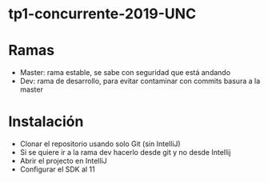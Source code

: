 # tp1-concurrente-2019-UNC

# Ramas
 - Master: rama estable, se sabe con seguridad que está andando
 - Dev: rama de desarrollo, para evitar contaminar con commits basura a la master

# Instalación
 - Clonar el repositorio usando solo Git (sin IntelliJ)
 - Si se quiere ir a la rama dev hacerlo desde git y no desde Intellij
 - Abrir el projecto en IntelliJ
 - Configurar el SDK al 11
 
